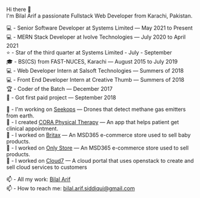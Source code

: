 Hi there 👋 <br/>
I'm Bilal Arif a passionate Fullstack Web Developer from Karachi, Pakistan. <br />

💻 - Senior Software Developer at Systems Limited — May 2021 to Present <br />
💻 - MERN Stack Developer at Ivolve Technologies — July 2020 to April 2021 <br />
⭐ - Star of the third quarter at Systems Limited - July - September <br />
🎓 - BS(CS) from FAST-NUCES, Karachi — August 2015 to July 2019 <br />
💻 - Web Developer Intern at Salsoft Technologies — Summers of 2018 <br />
💻 - Front End Developer Intern at Creative Thumb — Summers of 2018 <br />
🏆 - Coder of the Batch — December 2017 <br />
🧭 - Got first paid project — September 2018 <br />


💱 - I'm working on [Seekops](https://soda.seekops.com/) — Drones that detect methane gas emitters from earth. <br />
💱 - I created [CORA Physical Therapy](https://www.appointment.coraphysicaltherapy.com) — An app that helps patient get clinical appointment. <br />
💱 - I worked on [Britax](https://www.britax.com) — An MSD365 e-commerce store used to sell baby products. <br />
💱 - I worked on [Only Store](https://www.only-stores.com) — An MSD365 e-commerce store used to sell products. <br />
💱 - I worked on  [Cloud7](https://qcloud.pk/AboutQcloud) — A cloud portal that uses openstack to create and sell cloud services to customers <br />


📫 - All my work: [Bilal Arif ](https://bilalarif.com) <br />
📫 - How to reach me: bilal.arif.siddiqui@gmail.com <br />

